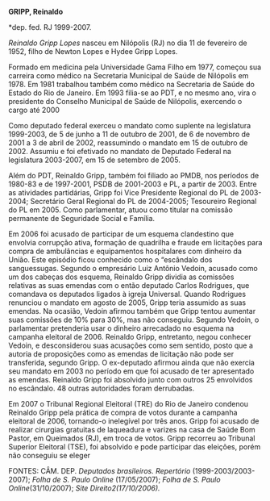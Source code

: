**GRIPP, Reinaldo**

\*dep. fed. RJ 1999-2007.

*Reinaldo Gripp Lopes* nasceu em Nilópolis (RJ) no dia 11 de fevereiro
de 1952, filho de Newton Lopes e Hydee Gripp Lopes.

Formado em medicina pela Universidade Gama Filho em 1977, começou sua
carreira como médico na Secretaria Municipal de Saúde de Nilópolis em
1978. Em 1981 trabalhou também como médico na Secretaria de Saúde do
Estado do Rio de Janeiro. Em 1993 filia-se ao PDT, e no mesmo ano, vira
o presidente do Conselho Municipal de Saúde de Nilópolis, exercendo o
cargo até 2000

Como deputado federal exerceu o mandato como suplente na legislatura
1999-2003, de 5 de junho a 11 de outubro de 2001, de 6 de novembro de
2001 a 3 de abril de 2002, reassumindo o mandato em 15 de outubro de
2002. Assumiu e foi efetivado no mandato de Deputado Federal na
legislatura 2003-2007, em 15 de setembro de 2005.

Além do PDT, Reinaldo Gripp, também foi filiado ao PMDB, nos períodos de
1980-83 e de 1997-2001, PSDB de 2001-2003 e PL, a partir de 2003. Entre
as atividades partidárias, Gripp foi Vice Presidente Regional do PL de
2003-2004; Secretário Geral Regional do PL de 2004-2005; Tesoureiro
Regional do PL em 2005. Como parlamentar, atuou como titular na comissão
permanente de Seguridade Social e Família.

Em 2006 foi acusado de participar de um esquema clandestino que envolvia
corrupção ativa, formação de quadrilha e fraude em licitações para
compra de ambulâncias e equipamentos hospitalares com dinheiro da União.
Este episódio ficou conhecido como o “escândalo dos sanguessugas.
Segundo o empresário Luiz Antônio Vedoin, acusado como um dos cabeças
dos esquema, Reinaldo Gripp dividia as comissões relativas as suas
emendas com o então deputado Carlos Rodrigues, que comandava os
deputados ligados à igreja Universal. Quando Rodrigues renunciou o
mandato em agosto de 2005, Gripp teria assumido as suas emendas. Na
ocasião, Vedoin afirmou também que Gripp tentou aumentar suas comissões
de 10% para 30%, mas não conseguiu. Segundo Vedoin, o parlamentar
pretenderia usar o dinheiro arrecadado no esquema na campanha eleitoral
de 2006. Reinaldo Gripp, entretanto, negou conhecer Vedoin, e
desconsiderou suas acusações como sem sentido, posto que a autoria de
proposições como as emendas de licitação não pode ser transferida,
segundo Gripp. O ex-deputado afirmou ainda que não exercia seu mandato
em 2003 no período em que foi acusado de ter apresentado as emendas.
Reinaldo Gripp foi absolvido junto com outros 25 envolvidos no
escândalo. 48 outras autoridades foram derrubadas.

Em 2007 o Tribunal Regional Eleitoral (TRE) do Rio de Janeiro condenou
Reinaldo Gripp pela prática de compra de votos durante a campanha
eleitoral de 2006, tornando-o inelegível por três anos. Gripp foi
acusado de realizar cirurgias gratuitas de laqueadura e varizes na casa
de Saúde Bom Pastor, em Queimados (RJ), em troca de votos. Gripp
recorreu ao Tribunal Superior Eleitoral (TSE), foi absolvido e pode
participar das eleições, porém não conseguiu se eleger

FONTES: CÂM. DEP. *Deputados brasileiros. Repertório*
(1999-2003/2003-2007); *Folha de S. Paulo Online* (17/05/2007); *Folha
de S. Paulo Online*(31/10/2007); *Site Direito2(17/10/2006).*
